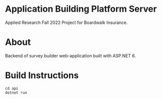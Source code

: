 # Application Building Platform Server
Applied Research Fall 2022 Project for Boardwalk Insurance.

# About
Backend of survey builder web-application built with ASP.NET 6.

# Build Instructions
```
cd api
dotnet run
```
